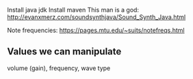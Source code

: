 Install java jdk
Install maven
This man is a god: http://evanxmerz.com/soundsynthjava/Sound_Synth_Java.html

Note frequencies: https://pages.mtu.edu/~suits/notefreqs.html

## Values we can manipulate ##
volume (gain), frequency, wave type

